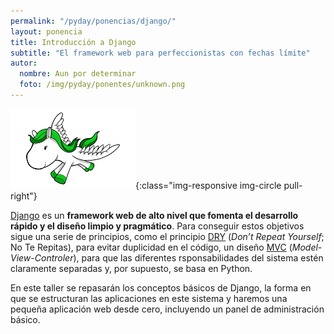 ```yaml
---
permalink: "/pyday/ponencias/django/"
layout: ponencia
title: Introducción a Django
subtitle: "El framework web para perfeccionistas con fechas límite"
autor:
  nombre: Aun por determinar
  foto: /img/pyday/ponentes/unknown.png
---
```


![Y su logo no-oficial es un pony volador](/img/pyday/djangopony.png){:class="img-responsive img-circle pull-right"}

[Django](http://www.djangoproject.com/) es un **framework web de alto nivel que
fomenta el desarrollo rápido y el diseño limpio y pragmático**. Para conseguir
estos objetivos sigue una serie de principios, como el principio
[DRY](https://es.wikipedia.org/wiki/No_te_repitas) (*Don’t Repeat Yourself*; No
Te Repitas), para evitar duplicidad en el código, un diseño
[MVC](https://es.wikipedia.org/wiki/Modelo%E2%80%93vista%E2%80%93controlador)
(*Model-View-Controler*), para que las diferentes rsponsabilidades del sistema
estén claramente separadas y, por supuesto, se basa en Python.

En este taller se repasarán los conceptos básicos de Django, la forma en
que se estructuran las aplicaciones en este sistema y haremos una 
pequeña aplicación web desde cero, incluyendo un panel de administración
básico.
